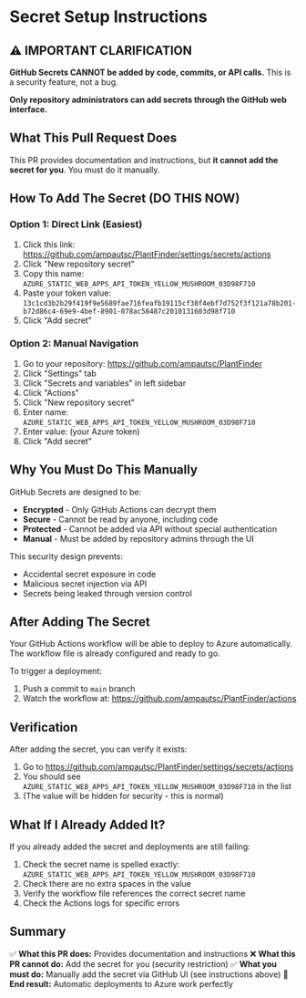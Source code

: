 # Secret Setup Instructions

## ⚠️ IMPORTANT CLARIFICATION

**GitHub Secrets CANNOT be added by code, commits, or API calls.** This is a security feature, not a bug.

**Only repository administrators can add secrets through the GitHub web interface.**

## What This Pull Request Does

This PR provides documentation and instructions, but **it cannot add the secret for you**. You must do it manually.

## How To Add The Secret (DO THIS NOW)

### Option 1: Direct Link (Easiest)
1. Click this link: https://github.com/ampautsc/PlantFinder/settings/secrets/actions
2. Click "New repository secret"
3. Copy this name: `AZURE_STATIC_WEB_APPS_API_TOKEN_YELLOW_MUSHROOM_03D98F710`
4. Paste your token value: `13c1cd3b2b29f419f9e5689fae716feafb19115cf38f4ebf7d752f3f121a78b201-b72d86c4-69e9-4bef-8901-078ac58487c2010131603d98f710`
5. Click "Add secret"

### Option 2: Manual Navigation
1. Go to your repository: https://github.com/ampautsc/PlantFinder
2. Click "Settings" tab
3. Click "Secrets and variables" in left sidebar
4. Click "Actions"
5. Click "New repository secret"
6. Enter name: `AZURE_STATIC_WEB_APPS_API_TOKEN_YELLOW_MUSHROOM_03D98F710`
7. Enter value: (your Azure token)
8. Click "Add secret"

## Why You Must Do This Manually

GitHub Secrets are designed to be:
- **Encrypted** - Only GitHub Actions can decrypt them
- **Secure** - Cannot be read by anyone, including code
- **Protected** - Cannot be added via API without special authentication
- **Manual** - Must be added by repository admins through the UI

This security design prevents:
- Accidental secret exposure in code
- Malicious secret injection via API
- Secrets being leaked through version control

## After Adding The Secret

Your GitHub Actions workflow will be able to deploy to Azure automatically. The workflow file is already configured and ready to go.

To trigger a deployment:
1. Push a commit to `main` branch
2. Watch the workflow at: https://github.com/ampautsc/PlantFinder/actions

## Verification

After adding the secret, you can verify it exists:
1. Go to https://github.com/ampautsc/PlantFinder/settings/secrets/actions
2. You should see `AZURE_STATIC_WEB_APPS_API_TOKEN_YELLOW_MUSHROOM_03D98F710` in the list
3. (The value will be hidden for security - this is normal)

## What If I Already Added It?

If you already added the secret and deployments are still failing:
1. Check the secret name is spelled exactly: `AZURE_STATIC_WEB_APPS_API_TOKEN_YELLOW_MUSHROOM_03D98F710`
2. Check there are no extra spaces in the value
3. Verify the workflow file references the correct secret name
4. Check the Actions logs for specific errors

## Summary

✅ **What this PR does:** Provides documentation and instructions
❌ **What this PR cannot do:** Add the secret for you (security restriction)
✅ **What you must do:** Manually add the secret via GitHub UI (see instructions above)
🎉 **End result:** Automatic deployments to Azure work perfectly
